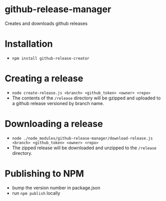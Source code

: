 # github-release-manager
Creates and downloads github releases

# Installation
- `npm install github-release-creator`

# Creating a release
- ```node create-release.js <branch> <github_token> <owner> <repo>```
- The contents of the `/release` directory will be gzipped and uploaded to a github release versioned by branch name.

# Downloading a release
- ```node ./node_modules/github-release-manager/download-release.js <branch> <github_token> <owner> <repo>```
- The zipped release will be downloaded and unzipped to the `/release` directory.

# Publishing to NPM

- bump the version number in package.json
- run `npm publish` locally
